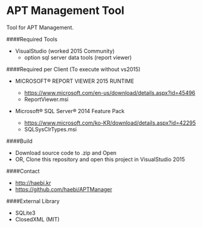APT Management Tool
===================

Tool for APT Management.


####Required Tools
- VisualStudio (worked 2015 Community)
  + option sql server data tools (report viewer)
  
####Required per Client (To execute without vs2015)
- MICROSOFT® REPORT VIEWER 2015 RUNTIME
  + https://www.microsoft.com/en-us/download/details.aspx?id=45496
  + ReportViewer.msi

- Microsoft® SQL Server® 2014 Feature Pack
  + https://www.microsoft.com/ko-KR/download/details.aspx?id=42295
  + SQLSysClrTypes.msi
  
####Build
- Download source code to .zip and Open
- OR, Clone this repository and open this project in VisualStudio 2015

####Contact
- http://haebi.kr
- https://github.com/haebi/APTManager

####External Library
- SQLite3
- ClosedXML (MIT)
